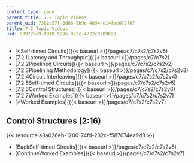 ```yaml
---
content_type: page
parent_title: 7.2 Topic Videos
parent_uid: 73b2c57f-6d66-9b9c-4894-e14fae072f07
title: 7.2 Topic Videos
uid: 509729e9-f910-5996-d75c-4722c8709b99
---
```


*   [\<Self-timed Circuits]({{< baseurl >}}/pages/c7/c7s2/c7s2v5)
*   [7.2.1Latency and Throughput]({{< baseurl >}}/pages/c7/c7s2)
*   [7.2.2Pipelined Circuits]({{< baseurl >}}/pages/c7/c7s2/c7s2v2)
*   [7.2.3Pipelining Methodology]({{< baseurl >}}/pages/c7/c7s2/c7s2v3)
*   [7.2.4Circuit Interleaving]({{< baseurl >}}/pages/c7/c7s2/c7s2v4)
*   [7.2.5Self-timed Circuits]({{< baseurl >}}/pages/c7/c7s2/c7s2v5)
*   [7.2.6Control Structures]({{< baseurl >}}/pages/c7/c7s2/c7s2v6)
*   [7.2.7Worked Examples]({{< baseurl >}}/pages/c7/c7s2/c7s2v7)
*   [\>Worked Examples]({{< baseurl >}}/pages/c7/c7s2/c7s2v7)

Control Structures (2:16)
-------------------------

{{< resource a8a026eb-1200-74fd-232c-f587074ea9d3 >}}

*   [BackSelf-timed Circuits]({{< baseurl >}}/pages/c7/c7s2/c7s2v5)
*   [ContinueWorked Examples]({{< baseurl >}}/pages/c7/c7s2/c7s2v7)